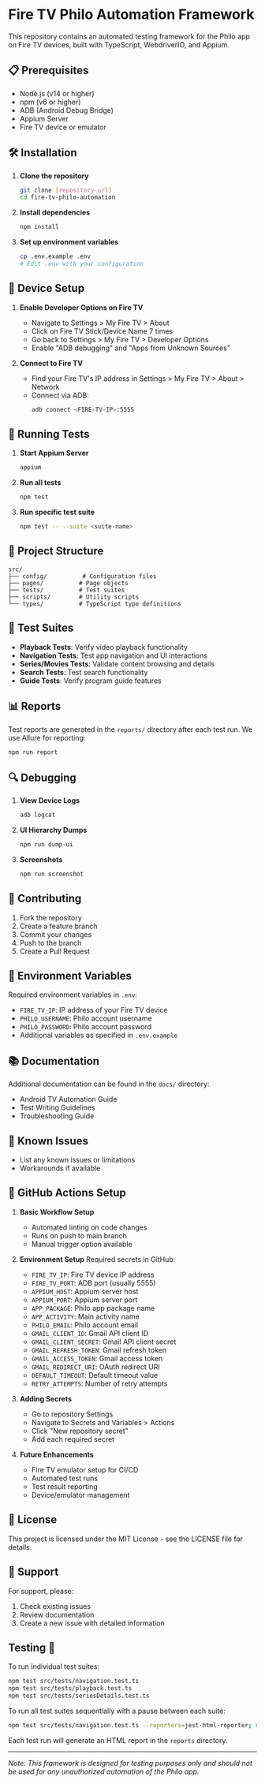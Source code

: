 # Fire TV Philo Automation Framework

This repository contains an automated testing framework for the Philo app on Fire TV devices, built with TypeScript, WebdriverIO, and Appium.

## 📋 Prerequisites

- Node.js (v14 or higher)
- npm (v6 or higher)
- ADB (Android Debug Bridge)
- Appium Server
- Fire TV device or emulator

## 🛠 Installation

1. **Clone the repository**
   ```bash
   git clone [repository-url]
   cd fire-tv-philo-automation
   ```

2. **Install dependencies**
   ```bash
   npm install
   ```

3. **Set up environment variables**
   ```bash
   cp .env.example .env
   # Edit .env with your configuration
   ```

## 🔧 Device Setup

1. **Enable Developer Options on Fire TV**
   - Navigate to Settings > My Fire TV > About
   - Click on Fire TV Stick/Device Name 7 times
   - Go back to Settings > My Fire TV > Developer Options
   - Enable "ADB debugging" and "Apps from Unknown Sources"

2. **Connect to Fire TV**
   - Find your Fire TV's IP address in Settings > My Fire TV > About > Network
   - Connect via ADB:
     ```bash
     adb connect <FIRE-TV-IP>:5555
     ```

## 🚀 Running Tests

1. **Start Appium Server**
   ```bash
   appium
   ```

2. **Run all tests**
   ```bash
   npm test
   ```

3. **Run specific test suite**
   ```bash
   npm test -- --suite <suite-name>
   ```

## 📁 Project Structure

```
src/
├── config/          # Configuration files
├── pages/          # Page objects
├── tests/          # Test suites
├── scripts/        # Utility scripts
└── types/          # TypeScript type definitions
```

## 🧪 Test Suites

- **Playback Tests**: Verify video playback functionality
- **Navigation Tests**: Test app navigation and UI interactions
- **Series/Movies Tests**: Validate content browsing and details
- **Search Tests**: Test search functionality
- **Guide Tests**: Verify program guide features

## 📊 Reports

Test reports are generated in the `reports/` directory after each test run. We use Allure for reporting:

```bash
npm run report
```

## 🔍 Debugging

1. **View Device Logs**
   ```bash
   adb logcat
   ```

2. **UI Hierarchy Dumps**
   ```bash
   npm run dump-ui
   ```

3. **Screenshots**
   ```bash
   npm run screenshot
   ```

## 🤝 Contributing

1. Fork the repository
2. Create a feature branch
3. Commit your changes
4. Push to the branch
5. Create a Pull Request

## 📝 Environment Variables

Required environment variables in `.env`:

- `FIRE_TV_IP`: IP address of your Fire TV device
- `PHILO_USERNAME`: Philo account username
- `PHILO_PASSWORD`: Philo account password
- Additional variables as specified in `.env.example`

## 📚 Documentation

Additional documentation can be found in the `docs/` directory:
- Android TV Automation Guide
- Test Writing Guidelines
- Troubleshooting Guide

## 🐛 Known Issues

- List any known issues or limitations
- Workarounds if available

## 🤖 GitHub Actions Setup

1. **Basic Workflow Setup**
   - Automated linting on code changes
   - Runs on push to main branch
   - Manual trigger option available

2. **Environment Setup**
   Required secrets in GitHub:
   - `FIRE_TV_IP`: Fire TV device IP address
   - `FIRE_TV_PORT`: ADB port (usually 5555)
   - `APPIUM_HOST`: Appium server host
   - `APPIUM_PORT`: Appium server port
   - `APP_PACKAGE`: Philo app package name
   - `APP_ACTIVITY`: Main activity name
   - `PHILO_EMAIL`: Philo account email
   - `GMAIL_CLIENT_ID`: Gmail API client ID
   - `GMAIL_CLIENT_SECRET`: Gmail API client secret
   - `GMAIL_REFRESH_TOKEN`: Gmail refresh token
   - `GMAIL_ACCESS_TOKEN`: Gmail access token
   - `GMAIL_REDIRECT_URI`: OAuth redirect URI
   - `DEFAULT_TIMEOUT`: Default timeout value
   - `RETRY_ATTEMPTS`: Number of retry attempts

3. **Adding Secrets**
   - Go to repository Settings
   - Navigate to Secrets and Variables > Actions
   - Click "New repository secret"
   - Add each required secret

4. **Future Enhancements**
   - Fire TV emulator setup for CI/CD
   - Automated test runs
   - Test result reporting
   - Device/emulator management

## 📄 License

This project is licensed under the MIT License - see the LICENSE file for details.

## 🤝 Support

For support, please:
1. Check existing issues
2. Review documentation
3. Create a new issue with detailed information

## Testing 🧪

To run individual test suites:
```bash
npm test src/tests/navigation.test.ts
npm test src/tests/playback.test.ts
npm test src/tests/seriesDetails.test.ts
```

To run all test suites sequentially with a pause between each suite:
```bash
npm test src/tests/navigation.test.ts --reporters=jest-html-reporter; sleep 10; npm test src/tests/playback.test.ts --reporters=jest-html-reporter; sleep 10; npm test src/tests/seriesDetails.test.ts --reporters=jest-html-reporter
```

Each test run will generate an HTML report in the `reports` directory.

---
*Note: This framework is designed for testing purposes only and should not be used for any unauthorized automation of the Philo app.* 